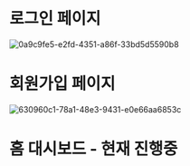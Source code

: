 # 로그인 페이지

![0a9c9fe5-e2fd-4351-a86f-33bd5d5590b8](file:///C:/Users/gjaischool/Pictures/Typedown/0a9c9fe5-e2fd-4351-a86f-33bd5d5590b8.png)



# 회원가입 페이지

![630960c1-78a1-48e3-9431-e0e66aa6853c](file:///C:/Users/gjaischool/Pictures/Typedown/630960c1-78a1-48e3-9431-e0e66aa6853c.png)



# 홈 대시보드 - 현재 진행중


